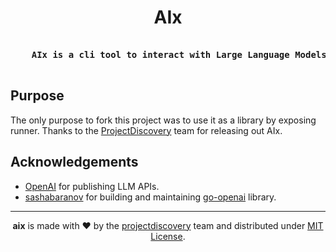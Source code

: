 <h1 align="center">
 AIx
<br>
</h1>

<pre align="center">
<b>
	AIx is a cli tool to interact with Large Language Models (LLM) APIs.
</b>
</pre>

## Purpose

The only purpose to fork this project was to use it as a library by exposing runner. Thanks to the [ProjectDiscovery](https://projectdiscovery.io/) team for releasing out AIx.

## Acknowledgements

- [OpenAI](https://platform.openai.com/docs/introduction) for publishing LLM APIs.
- [sashabaranov](https://github.com/sashabaranov) for building and maintaining [go-openai](https://github.com/sashabaranov/go-openai) library.

--------

<div align="center">

**aix** is made with ❤️ by the [projectdiscovery](https://projectdiscovery.io) team and distributed under [MIT License](LICENSE.md).

</div>
